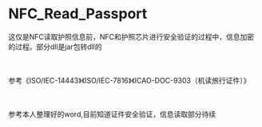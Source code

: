 # NFC_Read_Passport
这仅是NFC读取护照信息前，NFC和护照芯片进行安全验证的过程中，信息加密的过程。部分dll是jar包转dll的

<br><br>
参考《ISO/IEC-14443》《ISO/IEC-7816》《ICAO-DOC-9303（机读旅行证件）》

<br><br>
参考本人整理好的word,目前知道证件安全验证，信息读取部分待续
